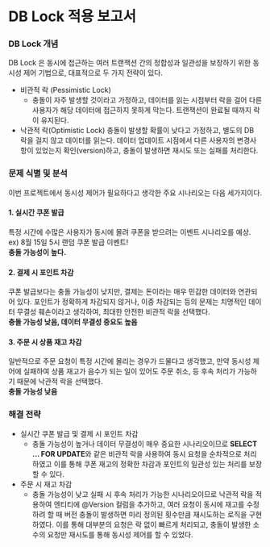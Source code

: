 # DB Lock 적용 보고서

### DB Lock 개념

DB Lock 은 동시에 접근하는 여러 트랜잭션 간의 정합성과 일관성을 보장하기 위한 동시성 제어 기법으로, 대표적으로 두 가지 전략이 있다.

- 비관적 락 (Pessimistic Lock)
  - 충돌이 자주 발생할 것이라고 가정하고, 데이터를 읽는 시점부터 락을 걸어 다른 사용자가 해당 데이터에 접근하지 못하게 막는다.
    트랜잭션이 완료될 때까지 락이 유지된다.
- 낙관적 락(Optimistic Lock)
  충돌이 발생할 확률이 낮다고 가정하고, 별도의 DB 락을 걸지 않고 데이터를 읽는다. 데이터 업데이트 시점에서 다른 사용자의 변경사항이 있었는지 확인(version)하고,
  충돌이 발생하면 재시도 또는 실패를 처리한다.

### 문제 식별 및 분석
이번 프로젝트에서 동시성 제어가 필요하다고 생각한 주요 시나리오는 다음 세가지이다.
#### 1. 실시간 쿠폰 발급
특정 시간에 수많은 사용자가 동시에 몰려 쿠폰을 받으려는 이벤트 시나리오를 예상.
ex) 8월 15일 5시 랜덤 쿠폰 발급 이벤트! <br>
**충돌 가능성이 높다.**
#### 2. 결제 시 포인트 차감
쿠폰 발급보다는 충돌 가능성이 낮지만, 결제는 돈이라는 매우 민감한 데이터와 연관되어 있다. 포인트가 정확하게 차감되지 않거나, 이중 차감되는 등의 문제는 치명적인 데이터 무결성 훼손이라고 생각하여, 최대한 안전한 비관적 락을 선택했다.
<br> **충돌 가능성 낮음, 데이터 무결성 중요도 높음**
#### 3. 주문 시 상품 재고 차감
일반적으로 주문 요청이 특정 시간에 몰리는 경우가 드물다고 생각했고, 만약 동시성 제어에 실패하여 상품 재고가 음수가 되는 일이 있어도 주문 취소, 등 후속 처리가 가능하기 때문에 낙관적 락을 선택했다.
<br> **충돌 가능성 낮음**

### 해결 전략
- 실시간 쿠폰 발급 및 결제 시 포인트 차감
  - 충돌 가능성이 높거나 데이터 무결성이 매우 중요한 시나리오이므로  **SELECT ... FOR UPDATE**와 같은 비관적 락을 사용하여 동시 요청을 순차적으로 처리하였고 이를 통해 쿠폰 재고의 정확한 차감과 포인트의 일관성 있는 처리를 보장할 수 있다.
- 주문 시 재고 차감
  - 충돌 가능성이 낮고 실패 시 후속 처리가 가능한 시나리오이므로 낙관적 락을 적용하여 엔티티에 @Version 컬럼을 추가하고, 여러 요청이 동시에 재고를 수정하려 할 때 버전 충돌이 발생하면 미리 정의된 횟수만큼 재시도하는 로직을 구현하였다. 
    이를 통해 대부분의 요청은 락 없이 빠르게 처리되고, 충돌이 발생한 소수의 요청만 재시도를 통해 동시성 제어를 할 수 있었다.

